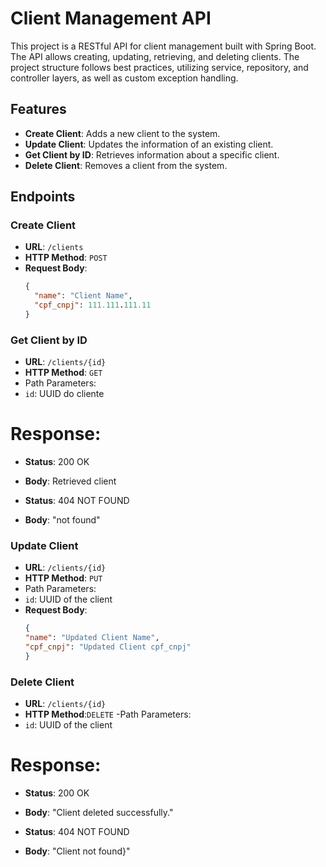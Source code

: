 # Client Management API

This project is a RESTful API for client management built with Spring Boot. The API allows creating, updating, retrieving, and deleting clients. The project structure follows best practices, utilizing service, repository, and controller layers, as well as custom exception handling.

## Features

- **Create Client**: Adds a new client to the system.
- **Update Client**: Updates the information of an existing client.
- **Get Client by ID**: Retrieves information about a specific client.
- **Delete Client**: Removes a client from the system.

## Endpoints

### Create Client

- **URL**: `/clients`
- **HTTP Method**: `POST`
- **Request Body**:
  ```json
  {
    "name": "Client Name",
    "cpf_cnpj": 111.111.111.11
  }

### Get Client by ID
  
- **URL**: `/clients/{id}`
- **HTTP Method**: `GET`
- Path Parameters:
-   `id`: UUID do cliente

#  Response:  
  
-  **Status**: 200 OK

- **Body**: Retrieved client

- **Status**: 404 NOT FOUND
- **Body**: "not found"

###  Update Client

- **URL**: `/clients/{id}`
- **HTTP Method**: `PUT`
- Path Parameters:
-  `id`: UUID of the client
- **Request Body**:
  ```json
  {
  "name": "Updated Client Name",
  "cpf_cnpj": "Updated Client cpf_cnpj"
  }

### Delete Client
-  **URL**: `/clients/{id}`
-  **HTTP Method**:`DELETE`
-Path Parameters:
-  `id`: UUID of the client

# Response:

- **Status**: 200 OK
- **Body**: "Client deleted successfully."

-  **Status**: 404 NOT FOUND
-  **Body**: "Client not found}"
